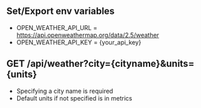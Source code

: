 ## Set/Export env variables

- OPEN_WEATHER_API_URL = https://api.openweathermap.org/data/2.5/weather
- OPEN_WEATHER_API_KEY = {your_api_key}

## GET /api/weather?city={cityname}&units={units}

- Specifying a city name is required
- Default units if not specified is in metrics
